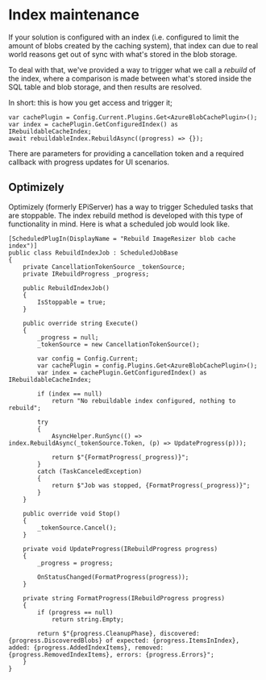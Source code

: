 # Index maintenance

If your solution is configured with an index (i.e. configured to limit the amount of blobs created by the caching system), that index can due to real world reasons get out of sync with what's stored in the blob storage.

To deal with that, we've provided a way to trigger what we call a _rebuild_ of the index, where a comparison is made between what's stored inside the SQL table and blob storage, and then results are resolved.

In short: this is how you get access and trigger it;
```
var cachePlugin = Config.Current.Plugins.Get<AzureBlobCachePlugin>();
var index = cachePlugin.GetConfiguredIndex() as IRebuildableCacheIndex;
await rebuildableIndex.RebuildAsync((progress) => {});
```
There are parameters for providing a cancellation token and a required callback with progress updates for UI scenarios.

## Optimizely 

Optimizely (formerly EPiServer) has a way to trigger Scheduled tasks that are stoppable. The index rebuild method is developed with this type of functionality in mind. Here is what a scheduled job would look like.

```
[ScheduledPlugIn(DisplayName = "Rebuild ImageResizer blob cache index")]
public class RebuildIndexJob : ScheduledJobBase
{
    private CancellationTokenSource _tokenSource;
    private IRebuildProgress _progress;

    public RebuildIndexJob()
    {
        IsStoppable = true;
    }

    public override string Execute()
    {
        _progress = null;
        _tokenSource = new CancellationTokenSource();

        var config = Config.Current;
        var cachePlugin = config.Plugins.Get<AzureBlobCachePlugin>();
        var index = cachePlugin.GetConfiguredIndex() as IRebuildableCacheIndex;

        if (index == null)
            return "No rebuildable index configured, nothing to rebuild";

        try
        {
            AsyncHelper.RunSync(() => index.RebuildAsync(_tokenSource.Token, (p) => UpdateProgress(p)));

            return $"{FormatProgress(_progress)}";
        }
        catch (TaskCanceledException)
        {
            return $"Job was stopped, {FormatProgress(_progress)}";
        }
    }

    public override void Stop()
    {
        _tokenSource.Cancel();
    }

    private void UpdateProgress(IRebuildProgress progress)
    {
        _progress = progress;

        OnStatusChanged(FormatProgress(progress));
    }

    private string FormatProgress(IRebuildProgress progress)
    {
        if (progress == null)
            return string.Empty;

        return $"{progress.CleanupPhase}, discovered: {progress.DiscoveredBlobs} of expected: {progress.ItemsInIndex}, added: {progress.AddedIndexItems}, removed: {progress.RemovedIndexItems}, errors: {progress.Errors}";
    }
}
```
